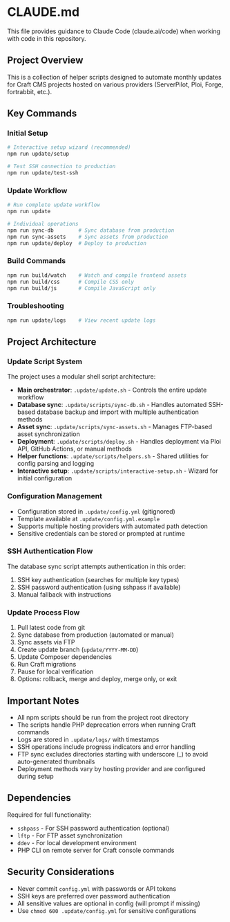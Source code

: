 # CLAUDE.md

This file provides guidance to Claude Code (claude.ai/code) when working with code in this repository.

## Project Overview

This is a collection of helper scripts designed to automate monthly updates for Craft CMS projects hosted on various providers (ServerPilot, Ploi, Forge, fortrabbit, etc.).

## Key Commands

### Initial Setup
```bash
# Interactive setup wizard (recommended)
npm run update/setup

# Test SSH connection to production
npm run update/test-ssh
```

### Update Workflow
```bash
# Run complete update workflow
npm run update

# Individual operations
npm run sync-db        # Sync database from production
npm run sync-assets    # Sync assets from production  
npm run update/deploy  # Deploy to production
```

### Build Commands
```bash
npm run build/watch    # Watch and compile frontend assets
npm run build/css      # Compile CSS only
npm run build/js       # Compile JavaScript only
```

### Troubleshooting
```bash
npm run update/logs    # View recent update logs
```

## Project Architecture

### Update Script System
The project uses a modular shell script architecture:

- **Main orchestrator**: `.update/update.sh` - Controls the entire update workflow
- **Database sync**: `.update/scripts/sync-db.sh` - Handles automated SSH-based database backup and import with multiple authentication methods
- **Asset sync**: `.update/scripts/sync-assets.sh` - Manages FTP-based asset synchronization
- **Deployment**: `.update/scripts/deploy.sh` - Handles deployment via Ploi API, GitHub Actions, or manual methods
- **Helper functions**: `.update/scripts/helpers.sh` - Shared utilities for config parsing and logging
- **Interactive setup**: `.update/scripts/interactive-setup.sh` - Wizard for initial configuration

### Configuration Management
- Configuration stored in `.update/config.yml` (gitignored)
- Template available at `.update/config.yml.example`
- Supports multiple hosting providers with automated path detection
- Sensitive credentials can be stored or prompted at runtime

### SSH Authentication Flow
The database sync script attempts authentication in this order:
1. SSH key authentication (searches for multiple key types)
2. SSH password authentication (using sshpass if available)
3. Manual fallback with instructions

### Update Process Flow
1. Pull latest code from git
2. Sync database from production (automated or manual)
3. Sync assets via FTP
4. Create update branch (`update/YYYY-MM-DD`)
5. Update Composer dependencies
6. Run Craft migrations
7. Pause for local verification
8. Options: rollback, merge and deploy, merge only, or exit

## Important Notes

- All npm scripts should be run from the project root directory
- The scripts handle PHP deprecation errors when running Craft commands
- Logs are stored in `.update/logs/` with timestamps
- SSH operations include progress indicators and error handling
- FTP sync excludes directories starting with underscore (_) to avoid auto-generated thumbnails
- Deployment methods vary by hosting provider and are configured during setup

## Dependencies

Required for full functionality:
- `sshpass` - For SSH password authentication (optional)
- `lftp` - For FTP asset synchronization
- `ddev` - For local development environment
- PHP CLI on remote server for Craft console commands

## Security Considerations

- Never commit `config.yml` with passwords or API tokens
- SSH keys are preferred over password authentication
- All sensitive values are optional in config (will prompt if missing)
- Use `chmod 600 .update/config.yml` for sensitive configurations